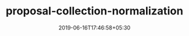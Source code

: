 ---
title: "proposal-collection-normalization"
date: 2019-06-16T17:46:58+05:30
type: "organisations"
org_name: "Ecma TC39"
repo_desc: "NA"
repo_link: https://github.com/tc39/proposal-collection-normalization
---